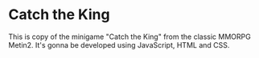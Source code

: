 # Catch the King

This is copy of the minigame "Catch the King" from the classic MMORPG Metin2.
It's gonna be developed using JavaScript, HTML and CSS. 

